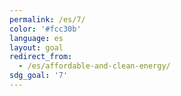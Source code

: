 ```yaml
---
permalink: /es/7/
color: '#fcc30b'
language: es
layout: goal
redirect_from:
  - /es/affordable-and-clean-energy/
sdg_goal: '7'
---
```

